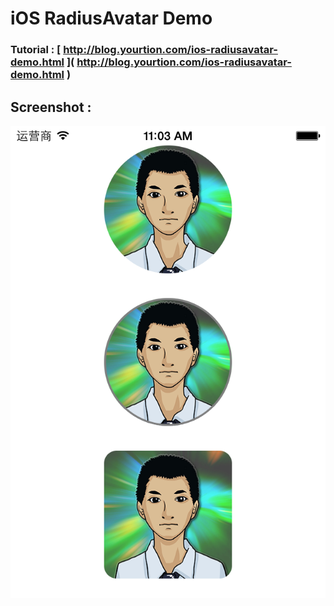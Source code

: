 iOS RadiusAvatar Demo
===================

### Tutorial : [ http://blog.yourtion.com/ios-radiusavatar-demo.html ‎]( http://blog.yourtion.com/ios-radiusavatar-demo.html ‎)

## Screenshot :
![image](screenshot.png)


